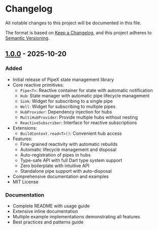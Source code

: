 # Changelog

All notable changes to this project will be documented in this file.

The format is based on [Keep a Changelog](https://keepachangelog.com/en/1.0.0/),
and this project adheres to [Semantic Versioning](https://semver.org/spec/v2.0.0.html).

## [1.0.0] - 2025-10-20

### Added
- Initial release of PipeX state management library
- Core reactive primitives:
  - `Pipe<T>`: Reactive container for state with automatic notification
  - `Hub`: State manager with automatic pipe lifecycle management
  - `Sink`: Widget for subscribing to a single pipe
  - `Well`: Widget for subscribing to multiple pipes
  - `HubProvider`: Dependency injection for hubs
  - `MultiHubProvider`: Provide multiple hubs without nesting
  - `ReactiveSubscriber`: Interface for reactive subscriptions
- Extensions:
  - `BuildContext.read<T>()`: Convenient hub access
- Features:
  - Fine-grained reactivity with automatic rebuilds
  - Automatic lifecycle management and disposal
  - Auto-registration of pipes in hubs
  - Type-safe API with full Dart type system support
  - Zero boilerplate with intuitive API
  - Standalone pipe support with auto-disposal
- Comprehensive documentation and examples
- MIT License

### Documentation
- Complete README with usage guide
- Extensive inline documentation
- Multiple example implementations demonstrating all features
- Best practices and patterns guide

[1.0.0]: https://github.com/yourusername/pipe_x/releases/tag/v1.0.0


